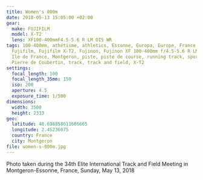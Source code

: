 ```yaml
---
title: Women's 800m
date: 2018-05-13 15:05:00 +02:00
gear:
  make: FUJIFILM
  model: X-T2
  lens: XF100-400mmF4.5-5.6 R LM OIS WR
tags: 100-400mm, athétisme, athletics, Essonne, Europa, Europe, France,
  Fujifilm, Fujifilm X-T2, Fujinon, Fujinon XF 100-400mm f/4.5-5.6 R LM OIS WR,
  Ile de France, Montgeron, piste, piste de course, running track, sport, Stade
  Pierre de Coubertin, track, track and field, X-T2
settings:
  focal_length: 100
  focal_length_35mm: 150
  iso: 200
  aperture: 4.5
  exposure_time: 1/500
dimensions:
  width: 3500
  height: 2333
geo:
  latitude: 48.698858611666665
  longitude: 2.45236075
  country: France
  city: Montgeron
file: women-s-800m.jpg
---
```


Photo taken during the 34th Elite International Track and Field Meeting in Montgeron-Essonne, France, Sunday, May 13, 2018

